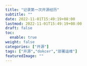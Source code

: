 ```yaml
---
title: "记录第一次开源经历"
subtitle: ""
date: 2022-11-01T15:49:19+08:00
lastmod: 2022-11-01T15:49:19+08:00
draft: false
toc:
  enable: true
weight: false
categories: ["开源"]
tags: ["开源","dokcer","部署运维"]
featuredImage: ""
---
```


